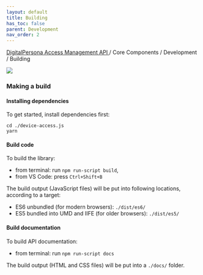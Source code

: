 ```yaml
---
layout: default
title: Building
has_toc: false
parent: Development
nav_order: 2
---
```


[DigitalPersona Access Management API ](https://lenhodgeman.github.io/digitalpersona-access-management-api/)/ Core Components / Development / Building  

![](assets/HID-DPAM-Core.png)
### Making a build

#### Installing dependencies

To get started, install dependencies first:

```
cd ./device-access.js
yarn
```
<a name="code"></a>
#### Build code

To build the library:

* from terminal: run `npm run-script build`,
* from VS Code: press `Ctrl+Shift+B`

The build output (JavaScript files) will be put into following locations, according to a target:
* ES6 unbundled (for modern browsers): `./dist/es6/`
* ES5 bundled into UMD and IIFE (for older browsers): `./dist/es5/`


<a name="documentation"></a>
#### Build documentation

To build API documentation:
* from terminal: run `npm run-script docs`

The build output (HTML and CSS files) will be put into a `./docs/` folder.
